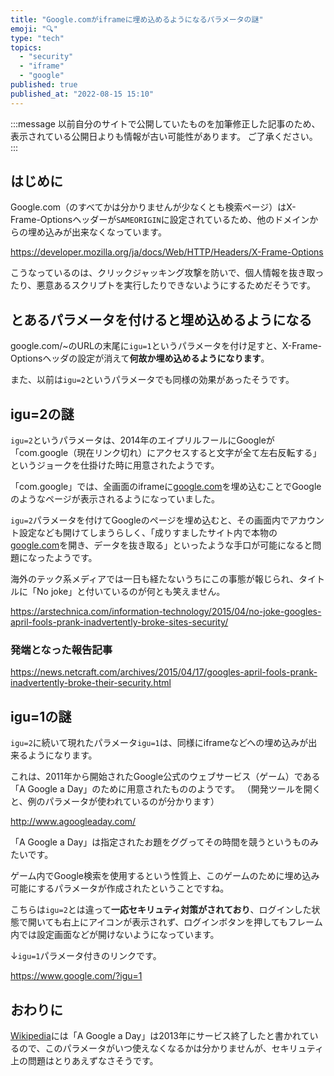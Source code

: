 ```yaml
---
title: "Google.comがiframeに埋め込めるようになるパラメータの謎"
emoji: "🔍"
type: "tech"
topics:
  - "security"
  - "iframe"
  - "google"
published: true
published_at: "2022-08-15 15:10"
---
```


:::message
以前自分のサイトで公開していたものを加筆修正した記事のため、表示されている公開日よりも情報が古い可能性があります。
ご了承ください。
:::

## はじめに

Google.com（のすべてかは分かりませんが少なくとも検索ページ）はX-Frame-Optionsヘッダーが`SAMEORIGIN`に設定されているため、他のドメインからの埋め込みが出来なくなっています。

https://developer.mozilla.org/ja/docs/Web/HTTP/Headers/X-Frame-Options

こうなっているのは、クリックジャッキング攻撃を防いで、個人情報を抜き取ったり、悪意あるスクリプトを実行したりできないようにするためだそうです。

## とあるパラメータを付けると埋め込めるようになる

google.com/~のURLの末尾に`igu=1`というパラメータを付け足すと、X-Frame-Optionsヘッダの設定が消えて**何故か埋め込めるようになります**。

また、以前は`igu=2`というパラメータでも同様の効果があったそうです。

## igu=2の謎

`igu=2`というパラメータは、2014年のエイプリルフールにGoogleが「com.google（現在リンク切れ）にアクセスすると文字が全て左右反転する」というジョークを仕掛けた時に用意されたようです。

「com.google」では、全画面のiframeに[google.com](https://google.com/)を埋め込むことでGoogleのようなページが表示されるようになっていました。

`igu=2`パラメータを付けてGoogleのページを埋め込むと、その画面内でアカウント設定なども開けてしまうらしく、「成りすましたサイト内で本物の[google.com](https://google.com/)を開き、データを抜き取る」といったような手口が可能になると問題になったようです。

海外のテック系メディアでは一日も経たないうちにこの事態が報じられ、タイトルに「No joke」と付いているのが何とも笑えません。

https://arstechnica.com/information-technology/2015/04/no-joke-googles-april-fools-prank-inadvertently-broke-sites-security/

### 発端となった報告記事

https://news.netcraft.com/archives/2015/04/17/googles-april-fools-prank-inadvertently-broke-their-security.html

## igu=1の謎

`igu=2`に続いて現れたパラメータ`igu=1`は、同様にiframeなどへの埋め込みが出来るようになります。

これは、2011年から開始されたGoogle公式のウェブサービス（ゲーム）である「A Google a Day」のために用意されたもののようです。
（開発ツールを開くと、例のパラメータが使われているのが分かります）

http://www.agoogleaday.com/

「A Google a Day」は指定されたお題をググってその時間を競うというものみたいです。

ゲーム内でGoogle検索を使用するという性質上、このゲームのために埋め込み可能にするパラメータが作成されたということですね。

こちらは`igu=2`とは違って**一応セキリュティ対策がされており**、ログインした状態で開いても右上にアイコンが表示されず、ログインボタンを押してもフレーム内では設定画面などが開けないようになっています。

↓`igu=1`パラメータ付きのリンクです。

https://www.google.com/?igu=1

## おわりに

[Wikipedia](https://en.wikipedia.org/wiki/A_Google_A_Day)には「A Google a Day」は2013年にサービス終了したと書かれているので、このパラメータがいつ使えなくなるかは分かりませんが、セキリュティ上の問題はとりあえずなさそうです。